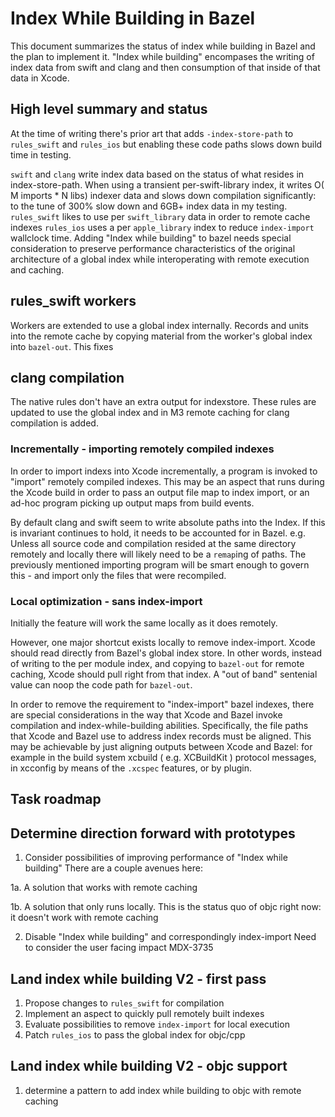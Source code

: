 # Index While Building in Bazel

This document summarizes the status of index while building in Bazel and the
plan to implement it. "Index while building" encompases the writing of index
data from swift and clang and then consumption of that inside of that data in
Xcode.

## High level summary and status

At the time of writing there's prior art that adds `-index-store-path` to
`rules_swift` and `rules_ios` but enabling these code paths slows down build
time in testing.

`swift` and `clang` write index data based on the status of what resides in
index-store-path. When using a transient per-swift-library index, it writes O(
M imports * N libs) indexer data and slows down compilation significantly: to
the tune of 300% slow down and 6GB+ index data in my testing. `rules_swift`
likes to use per `swift_library` data in order to remote cache indexes
`rules_ios` uses a per `apple_library` index to reduce `index-import` wallclock
time.  Adding "Index while building" to bazel needs special consideration to
preserve performance characteristics of the original architecture of a global
index while interoperating with remote execution and caching.

## rules_swift workers

Workers are extended to use a global index internally. Records and units into
the remote cache by copying material from the worker's global index into
`bazel-out`. This fixes

## clang compilation

The native rules don't have an extra output for indexstore. These rules are
updated to use the global index and in M3 remote caching for clang compilation
is added.


### Incrementally - importing remotely compiled indexes

In order to import indexs into Xcode incrementally, a program is invoked to
"import" remotely compiled indexes. This may be an aspect that runs during the
Xcode build in order to pass an output file map to index import, or an ad-hoc
program picking up output maps from build events.

By default clang and swift seem to write absolute paths into the Index. If this
is invariant continues to hold, it needs to be accounted for in Bazel. e.g.
Unless all source code and compilation resided at the same directory remotely
and locally there will likely need to be a `remap`ing of paths. The previously
mentioned importing program will be smart enough to govern this - and import
only the files that were recompiled.

### Local optimization - sans index-import

Initially the feature will work the same locally as it does remotely.

However, one major shortcut exists locally to remove index-import. Xcode should
read directly from Bazel's global index store. In other words, instead of
writing to the per module index, and copying to `bazel-out` for remote caching,
Xcode should pull right from that index. A "out of band" sentenial value can noop
the code path for `bazel-out`.

In order to remove the requirement to "index-import" bazel indexes, there are
special considerations in the way that Xcode and Bazel invoke compilation and
index-while-building abilities. Specifically, the file paths that Xcode and
Bazel use to address index records must be aligned. This may be achievable by
just aligning outputs between Xcode and Bazel: for example in the build system
xcbuild ( e.g. XCBuildKit ) protocol messages, in xcconfig by means of the
`.xcspec` features, or by plugin.


## Task roadmap 


## Determine direction forward with prototypes
1. Consider possibilities of improving performance of "Index while building"
There are a couple avenues here:

1a. A solution that works with remote caching

1b. A solution that only runs locally. This is the status quo of objc right
now: it doesn't work with remote caching

2. Disable "Index while building" and correspondingly index-import
Need to consider the user facing impact  MDX-3735


## Land index while building V2 - first pass

1. Propose changes to `rules_swift` for compilation
2. Implement an aspect to quickly pull remotely built indexes
3. Evaluate possibilities to remove `index-import` for local execution
4. Patch `rules_ios` to pass the global index for objc/cpp

## Land index while building V2 - objc support
1. determine a pattern to add index while building to objc with remote caching
